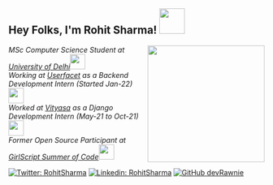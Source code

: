 <h2> Hey Folks, I'm Rohit Sharma! <img src="https://media.giphy.com/media/3ohhwExYXg3q8oC26Q/giphy.gif" width="50"></h2>
<img align='right' src="https://media.giphy.com/media/gjrYDwbjnK8x36xZIO/giphy.gif" width="230">
<p><em>MSc Computer Science Student at <a href="http://www.du.ac.in//">University of Delhi</a><img src="https://media.giphy.com/media/d6Je8KexsLbCXLNouj/giphy.gif" width="30">
</br>Working at <a href="https://www.userfacet.com/">Userfacet</a> as a Backend Development Intern (Started Jan-22) <img src="https://user-images.githubusercontent.com/43227329/149993491-0ea20e44-d24b-4eec-bfa4-c1a4bd461e98.gif" width="30"></br>Worked at <a href="https://www.vityasa.com/">Vityasa</a> as a Django Development Intern (May-21 to Oct-21) <img src="https://media.giphy.com/media/IV09naiKhckfXzT8RF/giphy.gif" width="30"></br> Former Open Source Participant at <a href="https://gssoc.girlscript.tech/">GirlScript Summer of Code</a><img src="https://media.giphy.com/media/17b875GGvV9m9sLmNc/giphy.gif" width="30">
</em></p>

[![Twitter: RohitSharma](https://img.shields.io/twitter/url?style=social&url=https%3A%2F%2Ftwitter.com%2Fwhau_rohit)](https://twitter.com/whau_rohit)
[![Linkedin: RohitSharma](https://img.shields.io/badge/LinkedIn-blue?style=flat&logo=linkedin&labelColor=blue&link=https://www.linkedin.com/in/rohit-sharma-mcs/)](https://www.linkedin.com/in/rohit-sharma-mcs/)
[![GitHub devRawnie](https://img.shields.io/github/followers/devRawnie?style=social)](https://github.com/devRawnie)


<!--
**devRawnie/devRawnie** is a ✨ _special_ ✨ repository because its `README.md` (this file) appears on your GitHub profile.

Here are some ideas to get you started:

- 🔭 I’m currently working on ...
- 🌱 I’m currently learning ...
- 👯 I’m looking to collaborate on ...
- 🤔 I’m looking for help with ...
- 💬 Ask me about ...
- 📫 How to reach me: ...
- 😄 Pronouns: ...
- ⚡ Fun fact: ...
-->
